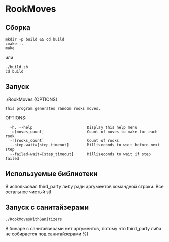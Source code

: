 # RookMoves

## Сборка

    mkdir -p build && cd build
    cmake ..
    make

или

    ./build.sh
    cd build

## Запуск

./RookMoves {OPTIONS}

    This program generates random rooks moves.

OPTIONS:

      -h, --help                        Display this help menu
      -c[moves_count]                   Count of moves to make for each rook
      -r[rooks_count]                   Count of rooks
      --step-wait=[step_timeout]        Milliseconds to wait before next step
      --failed-wait=[step_timeout]      Milliseconds to wait if step failed

## Используемые библиотеки

Я использовал third_party либу ради аргументов командной строки. Все остальное чистый stl

## Запуск с санитайзерами

    ./RookMovesWithSanitizers

В бинаре с санитайзерами нет аргументов, потому что third_party либа не собирается под санитайзерами %)
